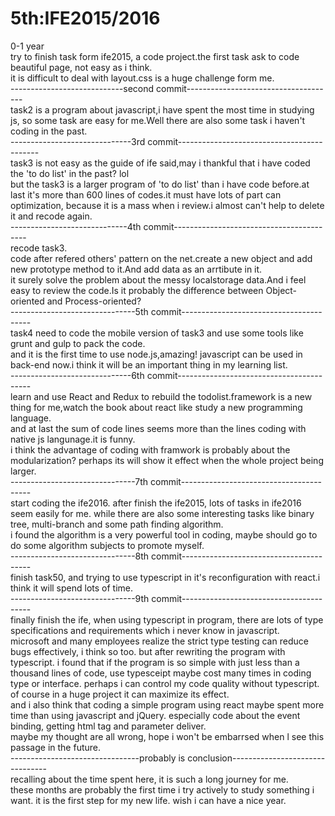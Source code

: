 # 5th:IFE2015/2016
0-1 year<br>
try to finish task form ife2015, a code project.the first task ask to code beautiful page, not easy as i think.<br>
it is difficult to deal with layout.css is a huge challenge form me.<br>
----------------------------second commit-------------------------------------<br>
task2 is a program about javascript,i have spent the most time in studying js, so some task are easy for me.Well there are also some task i haven't coding in the past.<br>
------------------------------3rd commit-------------------------------------------<br>
task3 is not easy as the guide of ife said,may i thankful that i have coded the 'to do list' in the past? lol<br>
but the task3 is a larger program of 'to do list' than i have code before.at last it's more than 600 lines of codes.it must have lots of part can optimization, because it is a mass when i review.i almost can't help to delete it and recode again.<br>
-----------------------------4th commit-----------------------------------------<br>
recode task3.<br>
code after refered others' pattern on the net.create a new object and add new prototype method to it.And add data as an arrtibute in it.<br>
it surely solve the problem about the messy localstorage data.And i feel easy to review the code.Is it probably the difference between Object-oriented and Process-oriented?<br>
-------------------------------5th commit----------------------------------------<br>
task4 need to code the mobile version of task3 and use some tools like grunt and gulp to pack the code.<br>
and it is the first time to use node.js,amazing! javascript can be used in back-end now.i think it will be an important thing in my learning list.<br>
------------------------------6th commit-----------------------------------------<br>
learn and use React and Redux to rebuild the todolist.framework is a new thing for me,watch the book about react like study a new programming language.<br>
and at last the sum of code lines seems more than the lines coding with native js langunage.it is funny.<br>
i think the advantage of coding with framwork is probably about the modularization? perhaps its will show it effect when the whole project being larger.<br>
-------------------------------7th commit----------------------------------------<br>
start coding the ife2016. after finish the ife2015, lots of tasks in ife2016 seem easily for me. while there are also some interesting tasks like binary tree, multi-branch and some path finding algorithm.<br>
i found the algorithm is a very powerful tool in coding, maybe should go to do some algorithm subjects to promote myself.<br> 
-------------------------------8th commit----------------------------------------<br>
finish task50, and trying to use typescript in it's reconfiguration with react.i think it will spend lots of time.<br>
-------------------------------9th commit----------------------------------------<br>
finally finish the ife, when using typescript in program, there are lots of type specifications and requirements which i never know in javascript.<br>
microsoft and many employees realize the strict type testing can reduce bugs effectively, i think so too. but after rewriting the program with typescript. i found that if the program is so simple with just less than a thousand lines of code, use typesceipt maybe cost many times in coding type or interface. perhaps i can control my code quality without typescript. of course in a huge project it can maximize its effect.<br>
and i also think that coding a simple program using react maybe spent more time than using javascript and jQuery. especially code about the event binding, getting html tag and parameter deliver.<br>
maybe my thought are all wrong, hope i won't be embarrsed when l see this passage in the future.<br>
--------------------------------probably is conclusion--------------------------------<br>
recalling about the time spent here, it is such a long journey for me.<br>
these months are probably the first time i try actively to study something i want. it is the first step for my new life. wish i can have a nice year.<br>
<br>
<br>

